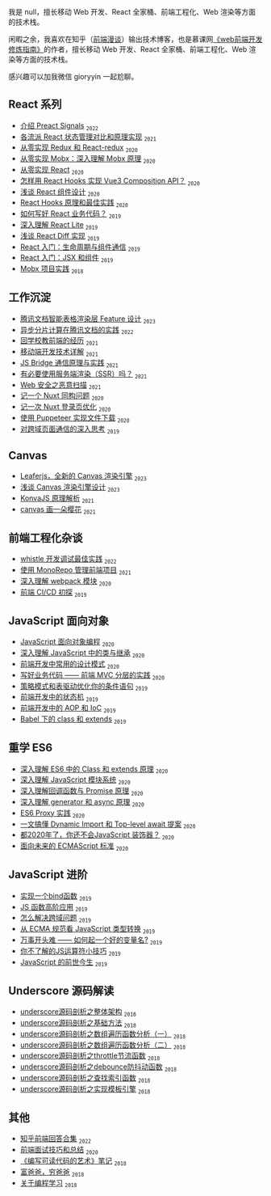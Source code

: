 我是 null，擅长移动 Web 开发、React 全家桶、前端工程化、Web 渲染等方面的技术栈。

闲暇之余，我喜欢在知乎（[前端漫谈](https://www.zhihu.com/column/c_158541431)）输出技术博客，也是慕课网[《web前端开发修炼指南》](https://www.imooc.com/read/72)的作者，擅长移动 Web 开发、React 全家桶、前端工程化、Web 渲染等方面的技术栈。

感兴趣可以加我微信 gioryyin 一起尬聊。

 ## React 系列
 - [介绍 Preact Signals](https://github.com/yinguangyao/blog/issues/80) <sub>`2022`</sub>
 - [各流派 React 状态管理对比和原理实现](https://github.com/yinguangyao/blog/issues/56) <sub>`2021`</sub>
 - [从零实现 Redux 和 React-redux][15] <sub>`2020`</sub>
 - [从零实现 Mobx：深入理解 Mobx 原理](https://github.com/yinguangyao/blog/issues/54) <sub>`2020`</sub>
 - [从零实现 React](https://github.com/yinguangyao/blog/issues/73) <sub>`2020`</sub>
 - [怎样用 React Hooks 实现 Vue3 Composition API？][16] <sub>`2020`</sub>
 - [浅谈 React 组件设计](https://github.com/yinguangyao/blog/issues/40) <sub>`2020`</sub>
 - [React Hooks 原理和最佳实践](https://zhuanlan.zhihu.com/p/136171624) <sub>`2020`</sub>
 - [如何写好 React 业务代码？][17] <sub>`2019`</sub>
 - [深入理解 React Lite][11] <sub>`2019`</sub>
 - [浅谈 React Diff 实现][14] <sub>`2019`</sub>
 - [React 入门：生命周期与组件通信](https://github.com/yinguangyao/blog/issues/59) <sub>`2019`</sub>
 - [React 入门：JSX 和组件](https://github.com/yinguangyao/blog/issues/58) <sub>`2019`</sub>
 - [Mobx 项目实践][12] <sub>`2018`</sub>

## 工作沉淀
 - [腾讯文档智能表格渲染层 Feature 设计](https://github.com/yinguangyao/blog/issues/83) <sub>`2023`</sub>
 - [异步分片计算在腾讯文档的实践](https://github.com/yinguangyao/blog/issues/82) <sub>`2022`</sub>
 - [回学校教前端的经历](https://github.com/yinguangyao/blog/issues/70) <sub>`2021`</sub>
 - [移动端开发技术详解](https://github.com/yinguangyao/blog/issues/49) <sub>`2021`</sub>
 - [JS Bridge 通信原理与实践](https://github.com/yinguangyao/blog/issues/50) <sub>`2021`</sub>
 - [有必要使用服务端渲染（SSR）吗？](https://github.com/yinguangyao/blog/issues/46) <sub>`2021`</sub>
 - [Web 安全之恶意扫描](https://github.com/yinguangyao/blog/issues/55) <sub>`2021`</sub>
 - [记一个 Nuxt 同构问题](https://github.com/yinguangyao/blog/issues/42) <sub>`2020`</sub>
 - [记一次 Nuxt 登录页优化](https://github.com/yinguangyao/blog/issues/44) <sub>`2020`</sub>
 - [使用 Puppeteer 实现文件下载](https://github.com/yinguangyao/blog/issues/69) <sub>`2020`</sub>
 - [对跨域页面通信的深入思考][24] <sub>`2019`</sub>

 ## Canvas
 - [Leaferjs，全新的 Canvas 渲染引擎](https://github.com/yinguangyao/blog/issues/85) <sub>`2023`</sub>
 - [浅谈 Canvas 渲染引擎设计](https://github.com/yinguangyao/blog/issues/84) <sub>`2023`</sub>
 - [KonvaJS 原理解析](https://github.com/yinguangyao/blog/issues/68) <sub>`2021`</sub>
 - [canvas 画一朵樱花](https://github.com/yinguangyao/blog/issues/48) <sub>`2021`</sub>

## 前端工程化杂谈
 - [whistle 开发调试最佳实践](https://github.com/yinguangyao/blog/issues/77) <sub>`2022`</sub>
 - [使用 MonoRepo 管理前端项目](https://zhuanlan.zhihu.com/p/333021512) <sub>`2021`</sub>
 - [深入理解 webpack 模块](https://github.com/yinguangyao/blog/issues/43) <sub>`2020`</sub>
 - [前端 CI/CD 初探][26] <sub>`2019`</sub>
 
## JavaScript 面向对象
 - [JavaScript 面向对象编程](https://github.com/yinguangyao/blog/issues/62) <sub>`2020`</sub>
 - [深入理解 JavaScript 中的类与继承][23] <sub>`2020`</sub>
 - [前端开发中常用的设计模式](https://github.com/yinguangyao/blog/issues/64) <sub>`2020`</sub>
 - [写好业务代码 —— 前端 MVC 分层的实践](https://github.com/yinguangyao/blog/issues/63) <sub>`2020`</sub>
 - [策略模式和表驱动优化你的条件语句][18] <sub>`2019`</sub>
 - [前端开发中的状态机](https://github.com/yinguangyao/blog/issues/57) <sub>`2019`</sub>
 - [前端开发中的 AOP 和 IoC](https://github.com/yinguangyao/blog/issues/39)  <sub>`2019`</sub>
 - [Babel 下的 class 和 extends](https://github.com/yinguangyao/blog/issues/72) <sub>`2019`</sub>
 
## 重学 ES6
 - [深入理解 ES6 中的 Class 和 extends 原理](https://github.com/yinguangyao/blog/issues/53) <sub>`2020`</sub>
 - [深入理解 JavaScript 模块系统](https://github.com/yinguangyao/blog/issues/61) <sub>`2020`</sub>
 - [深入理解回调函数与 Promise 原理](https://github.com/yinguangyao/blog/issues/51) <sub>`2020`</sub>
 - [深入理解 generator 和 async 原理](https://github.com/yinguangyao/blog/issues/52) <sub>`2020`</sub>
 - [ES6 Proxy 实践](https://github.com/yinguangyao/blog/issues/41) <sub>`2020`</sub>
 - [一文搞懂 Dynamic Import 和 Top-level await 提案](https://github.com/yinguangyao/blog/issues/38) <sub>`2020`</sub>
 - [都2020年了，你还不会JavaScript 装饰器？](https://github.com/yinguangyao/blog/issues/34) <sub>`2020`</sub>
 - [面向未来的 ECMAScript 标准](https://github.com/yinguangyao/blog/issues/60) <sub>`2020`</sub>

## JavaScript 进阶
 - [实现一个bind函数][19] <sub>`2019`</sub>
 - [JS 函数高阶应用][21] <sub>`2019`</sub>
 - [怎么解决跨域问题][25] <sub>`2019`</sub>
 - [从 ECMA 规范看 JavaScript 类型转换][22] <sub>`2019`</sub>
 - [万事开头难 —— 如何起一个好的变量名?](https://github.com/yinguangyao/blog/issues/66) <sub>`2019`</sub>
 - [你不了解的JS运算符小技巧](https://github.com/yinguangyao/blog/issues/67) <sub>`2019`</sub>
 - [JavaScript 的前世今生](https://github.com/yinguangyao/blog/issues/71) <sub>`2019`</sub>

## Underscore 源码解读
 - [underscore源码剖析之整体架构][1] <sub>`2018`</sub>
 - [underscore源码剖析之基础方法][2] <sub>`2018`</sub>
 - [underscore源码剖析之数组遍历函数分析（一）][3] <sub>`2018`</sub>
 - [underscore源码剖析之数组遍历函数分析（二）][4] <sub>`2018`</sub>
 - [underscore源码剖析之throttle节流函数][5] <sub>`2018`</sub>
 - [underscore源码剖析之debounce防抖动函数][6] <sub>`2018`</sub>
 - [underscore源码剖析之查找索引函数][7] <sub>`2018`</sub>
 - [underscore源码剖析之实现模板引擎][8] <sub>`2018`</sub>


## 其他
 - [知乎前端回答合集](https://github.com/yinguangyao/blog/issues/81) <sub>`2022`</sub>
 - [前端面试技巧和总结](https://github.com/yinguangyao/blog/issues/75) <sub>`2020`</sub>
 - [《编写可读代码的艺术》笔记][20] <sub>`2018`</sub>
 - [富爸爸，穷爸爸][30] <sub>`2018`</sub>
 - [关于编程学习][31] <sub>`2018`</sub>
 

  [1]: https://github.com/yinguangyao/blog/issues/7
  [2]: https://github.com/yinguangyao/blog/issues/15
  [3]: https://github.com/yinguangyao/blog/issues/16
  [4]: https://github.com/yinguangyao/blog/issues/17
  [5]: https://github.com/yinguangyao/blog/issues/18
  [6]: https://github.com/yinguangyao/blog/issues/19
  [7]: https://github.com/yinguangyao/blog/issues/20
  [8]: https://github.com/yinguangyao/blog/issues/4
  [9]: https://github.com/yinguangyao/blog/issues/6
  [10]: https://github.com/yinguangyao/blog/issues/13
  [11]: https://github.com/yinguangyao/blog/issues/10
  [12]: https://github.com/yinguangyao/blog/issues/9
  [13]: https://github.com/yinguangyao/blog/issues/26
  [14]: https://github.com/yinguangyao/blog/issues/27
  [15]: https://github.com/yinguangyao/blog/issues/35
  [16]: https://github.com/yinguangyao/blog/issues/37
  [17]: https://github.com/yinguangyao/blog/issues/23
  [18]: https://github.com/yinguangyao/blog/issues/14
  [19]: https://github.com/yinguangyao/blog/issues/5
  [20]: https://github.com/yinguangyao/blog/issues/1
  [21]: https://github.com/yinguangyao/blog/issues/3
  [22]: https://github.com/yinguangyao/blog/issues/30
  [23]: https://github.com/yinguangyao/blog/issues/29
  [24]: https://github.com/yinguangyao/blog/issues/33
  [25]: https://github.com/yinguangyao/blog/issues/32
  [26]: http://share.gyyin.top/Shopee/CI.html
  [27]: https://github.com/yinguangyao/blog/issues/28
  [28]: https://github.com/yinguangyao/blog/issues/24
  [29]: https://github.com/yinguangyao/blog/issues/21
  [30]: https://github.com/yinguangyao/blog/issues/25
  [31]: https://github.com/yinguangyao/blog/issues/31
